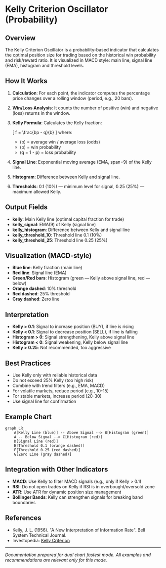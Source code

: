 # Kelly Criterion Oscillator (Probability)

## Overview

The Kelly Criterion Oscillator is a probability-based indicator that calculates the optimal position size for trading based on the historical win probability and risk/reward ratio. It is visualized in MACD style: main line, signal line (EMA), histogram and threshold levels.

## How It Works

1. **Calculation**: For each point, the indicator computes the percentage price changes over a rolling window (period, e.g., 20 bars).
2. **Win/Loss Analysis**: It counts the number of positive (win) and negative (loss) returns in the window.
3. **Kelly Formula**: Calculates the Kelly fraction:
   
   \[
   f = \frac{bp - q}{b}
   \]
   where:
   - \(b\) = average win / average loss (odds)
   - \(p\) = win probability
   - \(q = 1 - p\) = loss probability

4. **Signal Line**: Exponential moving average (EMA, span=9) of the Kelly line.
5. **Histogram**: Difference between Kelly and signal line.
6. **Thresholds**: 0.1 (10%) — minimum level for signal, 0.25 (25%) — maximum allowed Kelly.

## Output Fields

- **kelly**: Main Kelly line (optimal capital fraction for trade)
- **kelly_signal**: EMA(9) of Kelly (signal line)
- **kelly_histogram**: Difference between Kelly and signal line
- **kelly_threshold_10**: Threshold line 0.1 (10%)
- **kelly_threshold_25**: Threshold line 0.25 (25%)

## Visualization (MACD-style)

- **Blue line**: Kelly fraction (main line)
- **Red line**: Signal line (EMA)
- **Green/Red bars**: Histogram (green — Kelly above signal line, red — below)
- **Orange dashed**: 10% threshold
- **Red dashed**: 25% threshold
- **Gray dashed**: Zero line

## Interpretation

- **Kelly > 0.1**: Signal to increase position (BUY), if line is rising
- **Kelly < 0.1**: Signal to decrease position (SELL), if line is falling
- **Histogram > 0**: Signal strengthening, Kelly above signal line
- **Histogram < 0**: Signal weakening, Kelly below signal line
- **Kelly > 0.25**: Not recommended, too aggressive

## Best Practices

- Use Kelly only with reliable historical data
- Do not exceed 25% Kelly (too high risk)
- Combine with trend filters (e.g., EMA, MACD)
- For volatile markets, reduce period (e.g., 10-15)
- For stable markets, increase period (20-30)
- Use signal line for confirmation

## Example Chart

```mermaid
graph LR
    A[Kelly Line (blue)] -- Above Signal --> B[Histogram (green)]
    A -- Below Signal --> C[Histogram (red)]
    D[Signal Line (red)]
    E[Threshold 0.1 (orange dashed)]
    F[Threshold 0.25 (red dashed)]
    G[Zero Line (gray dashed)]
```

## Integration with Other Indicators

- **MACD**: Use Kelly to filter MACD signals (e.g., only if Kelly > 0.1)
- **RSI**: Do not open trades on Kelly if RSI is in overbought/oversold zone
- **ATR**: Use ATR for dynamic position size management
- **Bollinger Bands**: Kelly can strengthen signals for breaking band boundaries

## References
- Kelly, J. L. (1956). "A New Interpretation of Information Rate". Bell System Technical Journal.
- Investopedia: [Kelly Criterion](https://www.investopedia.com/terms/k/kellycriterion.asp)

---

_Documentation prepared for dual chart fastest mode. All examples and recommendations are relevant only for this mode._ 